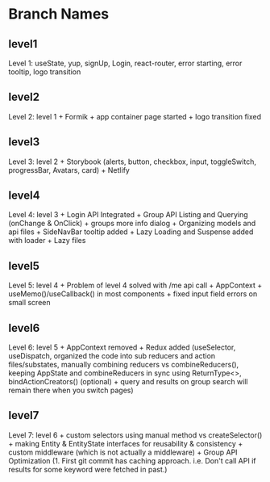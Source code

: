 # Branch Names

## level1

Level 1: useState, yup, signUp, Login, react-router, error starting, error tooltip, logo transition

## level2

Level 2: level 1 + Formik + app container page started + logo transition fixed

## level3

Level 3: level 2 + Storybook (alerts, button, checkbox, input, toggleSwitch, progressBar, Avatars, card) + Netlify

## level4

Level 4: level 3 + Login API Integrated + Group API Listing and Querying (onChange & OnClick) + groups more info dialog + Organizing models and api files + SideNavBar tooltip added + Lazy Loading and Suspense added with loader + Lazy files

## level5

Level 5: level 4 + Problem of level 4 solved with /me api call + AppContext + useMemo()/useCallback() in most components + fixed input field errors on small screen

## level6

Level 6: level 5 + AppContext removed + Redux added (useSelector, useDispatch, organized the code into sub reducers and action files/substates, manually combining reducers vs combineReducers(), keeping AppState and combineReducers in sync using ReturnType<>, bindActionCreators() (optional) + query and results on group search will remain there when you switch pages)

## level7

Level 7: level 6 + custom selectors using manual method vs createSelector() + making Entity & EntityState interfaces for reusability & consistency + custom middleware (which is not actually a middleware) + Group API Optimization (1. First git commit has caching approach. i.e. Don't call API if results for some keyword were fetched in past.)
